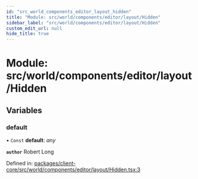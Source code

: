 ```yaml
---
id: "src_world_components_editor_layout_hidden"
title: "Module: src/world/components/editor/layout/Hidden"
sidebar_label: "src/world/components/editor/layout/Hidden"
custom_edit_url: null
hide_title: true
---
```


# Module: src/world/components/editor/layout/Hidden

## Variables

### default

• `Const` **default**: *any*

**`author`** Robert Long

Defined in: [packages/client-core/src/world/components/editor/layout/Hidden.tsx:3](https://github.com/xr3ngine/xr3ngine/blob/673ad6a5f/packages/client-core/src/world/components/editor/layout/Hidden.tsx#L3)
